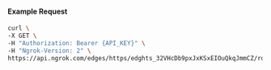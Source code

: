 <!-- Code generated for API Clients. DO NOT EDIT. -->

#### Example Request

```bash
curl \
-X GET \
-H "Authorization: Bearer {API_KEY}" \
-H "Ngrok-Version: 2" \
https://api.ngrok.com/edges/https/edghts_32VHcDb9pxJxKSxEIOuQkqJmmCZ/routes/edghtsrt_32VHcGGMRwjuTIpqZRCazEWAxlq/oauth
```
